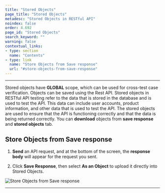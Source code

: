 ```yaml
---
title: "Stored Objects"
page_title: "Stored Objects"
metadesc: "Stored Objects in RESTful API"
noindex: false
order: 4.692
page_id: "Stored Objects"
search_keyword: ""
warning: false
contextual_links:
- type: section
  name: "Contents" 
- type: link
  name: "Store Objects from Save response"
  url: "#store-objects-from-save-response"
---
```


---
Stored objects have **GLOBAL** scope, which can be used for cross-test case verification. Objects can be saved using the Rest API.  Stored objects in RESTful API testing refer to the data that is stored in the database and is used to test the API. This data can include user accounts, product information, and other data that is used to test the API. The stored objects are used to ensure that the API is functioning correctly and that the data is being returned correctly. You can **download** objects from **save response** and **stored objects** tab.

## **Store Objects from Save response**

1. **Send** an API request, and at the bottom of the screen, the **response body** will appear for the request you sent.

2. Click **Save Response**, then select **As an Object** to upload it directly into Stored Objects.

![Store Objects from Save response](https://s3.amazonaws.com/static-docs.testsigma.com/new_images/projects/overview/storeobjects_as_an_object_restapi.gif)

---

